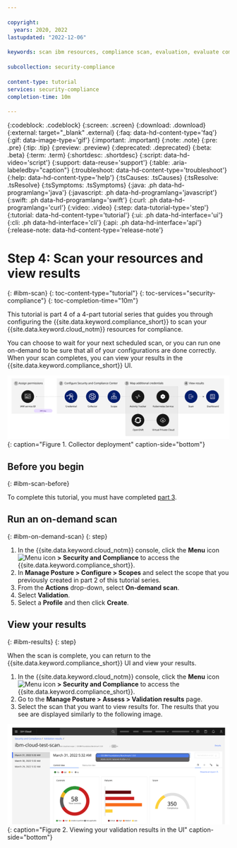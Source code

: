 ```yaml
---

copyright:
  years: 2020, 2022
lastupdated: "2022-12-06"

keywords: scan ibm resources, compliance scan, evaluation, evaluate compliance

subcollection: security-compliance

content-type: tutorial
services: security-compliance
completion-time: 10m

---
```


{:codeblock: .codeblock}
{:screen: .screen}
{:download: .download}
{:external: target="_blank" .external}
{:faq: data-hd-content-type='faq'}
{:gif: data-image-type='gif'}
{:important: .important}
{:note: .note}
{:pre: .pre}
{:tip: .tip}
{:preview: .preview}
{:deprecated: .deprecated}
{:beta: .beta}
{:term: .term}
{:shortdesc: .shortdesc}
{:script: data-hd-video='script'}
{:support: data-reuse='support'}
{:table: .aria-labeledby="caption"}
{:troubleshoot: data-hd-content-type='troubleshoot'}
{:help: data-hd-content-type='help'}
{:tsCauses: .tsCauses}
{:tsResolve: .tsResolve}
{:tsSymptoms: .tsSymptoms}
{:java: .ph data-hd-programlang='java'}
{:javascript: .ph data-hd-programlang='javascript'}
{:swift: .ph data-hd-programlang='swift'}
{:curl: .ph data-hd-programlang='curl'}
{:video: .video}
{:step: data-tutorial-type='step'}
{:tutorial: data-hd-content-type='tutorial'}
{:ui: .ph data-hd-interface='ui'}
{:cli: .ph data-hd-interface='cli'}
{:api: .ph data-hd-interface='api'}
{:release-note: data-hd-content-type='release-note'}


# Step 4: Scan your resources and view results
{: #ibm-scan}
{: toc-content-type="tutorial"}
{: toc-services="security-compliance"}
{: toc-completion-time="10m"}

This tutorial is part 4 of a 4-part tutorial series that guides you through configuring the {{site.data.keyword.compliance_short}} to scan your {{site.data.keyword.cloud_notm}} resources for compliance.

You can choose to wait for your next scheduled scan, or you can run one on-demand to be sure that all of your configurations are done correctly. When your scan completes, you can view your results in the {{site.data.keyword.compliance_short}} UI. 

![The image shows the flow of user actions for this tutorial series](../images/credentials-tutorial.svg){: caption="Figure 1. Collector deployment" caption-side="bottom"}


## Before you begin
{: #ibm-scan-before}

To complete this tutorial, you must have completed [part 3](/docs/security-compliance?topic=security-compliance-ibm-credential-map). 


## Run an on-demand scan
{: #ibm-on-demand-scan}
{: step}

1. In the {{site.data.keyword.cloud_notm}} console, click the **Menu** icon ![Menu icon](../../icons/icon_hamburger.svg) **> Security and Compliance** to access the {{site.data.keyword.compliance_short}}.
2. In **Manage Posture > Configure > Scopes** and select the scope that you previously created in part 2 of this tutorial series.
3. From the **Actions** drop-down, select **On-demand scan**.
4. Select **Validation**.
5. Select a **Profile** and then click **Create**.


## View your results
{: #ibm-results}
{: step}

When the scan is complete, you can return to the {{site.data.keyword.compliance_short}} UI and view your results. 

1. In the {{site.data.keyword.cloud_notm}} console, click the **Menu** icon ![Menu icon](../../icons/icon_hamburger.svg) **> Security and Compliance** to access the {{site.data.keyword.compliance_short}}.
2. Go to the **Manage Posture > Assess > Validation results** page.
3. Select the scan that you want to view results for. The results that you see are displayed similarly to the following image.

![This image is a visual representation of how to apply your credentials to specific resources in the GUI. The information that is shown in the image is detailed in the surrounding text.](../images/scan-results-ui.svg){: caption="Figure 2. Viewing your validation results in the UI" caption-side="bottom"}


